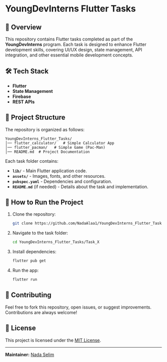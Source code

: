 # YoungDevInterns Flutter Tasks

## 📌 Overview
This repository contains Flutter tasks completed as part of the **YoungDevInterns** program. Each task is designed to enhance Flutter development skills, covering UI/UX design, state management, API integration, and other essential mobile development concepts.

## 🛠 Tech Stack
- **Flutter**
- **State Management**
- **Firebase**
- **REST APIs**

## 📂 Project Structure
The repository is organized as follows:
```
YoungDevInterns_Flutter_Tasks/
│── flutter_calculator/   # Simple Calculator App
│── flutter_pacman/   # Simple Game (Pac-Man)
│── README.md  # Project Documentation
```
Each task folder contains:
- **`lib/`** - Main Flutter application code.
- **`assets/`** - Images, fonts, and other resources.
- **`pubspec.yaml`** - Dependencies and configuration.
- **`README.md`** (if needed) - Details about the task and implementation.

## 🚀 How to Run the Project
1. Clone the repository:
   ```sh
   git clone https://github.com/NadaAlaa1/YoungDevInterns_Flutter_Tasks.git
   ```
2. Navigate to the task folder:
   ```sh
   cd YoungDevInterns_Flutter_Tasks/Task_X
   ```
3. Install dependencies:
   ```sh
   flutter pub get
   ```
4. Run the app:
   ```sh
   flutter run
   ```

## 🤝 Contributing
Feel free to fork this repository, open issues, or suggest improvements. Contributions are always welcome!

## 📄 License
This project is licensed under the [MIT License](LICENSE).

---
**Maintainer:** [Nada Selim](https://github.com/NadaAlaa1)

